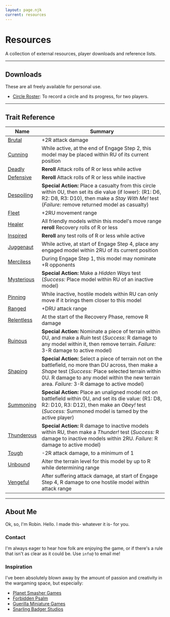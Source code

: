 ```yaml
---
layout: page.njk
current: resources
---
```

# Resources
A collection of external resources, player downloads and reference lists.

<hr id="downloads" />

## Downloads
These are all freely available for personal use.

- <a href="/resources/circle-roster.pdf" target="_blank">Circle Roster</a>: To record a circle and its progress, for two players.

<hr id="trait-reference" />

## Trait Reference

| Name | Summary |
| ---- | --- |
| [Brutal](/rules/traits.html#iron) | +2R attack damage |
| [Cunning](/rules/traits.html#mercury) | While active, at the end of Engage Step 2, this model may be placed within RU of its current position |
| [Deadly](/rules/traits.html#mercury) | **Reroll** Attack rolls of R or less while active |
| [Defensive](/rules/traits.html#copper) | **Reroll** Attack rolls of R or less while inactive |
| [Despoiling](/rules/traits.html#gold) | **Special Action:** Place a casualty from this circle within 0U, then set its die value (if lower): (R1: D6, R2: D8, R3: D10), then make a *Stay With Me!* test (*Failure:* remove returned model as casualty) |
| [Fleet](/rules/traits.html#mercury) | +2RU movement range |
| [Healer](/rules/traits.html#copper) | All friendly models within this model's move range **reroll** Recovery rolls of R or less |
| [Inspired](/rules/traits.html#copper) | **Reroll** any test rolls of R or less while active |
| [Juggenaut](/rules/traits.html#iron) | While active, at start of Engage Step 4, place any engaged model within 2RU of its current position |
| [Merciless](/rules/traits.html#mercury) | During Engage Step 1, this model may nominate +R opponents |
| [Mysterious](/rules/traits.html#copper) | **Special Action:** Make a _Hidden Ways_ test (_Success:_ Place model within RU of an inactive model) |
| [Pinning](/rules/traits.html#iron) | While inactive, hostile models within RU can only move if it brings them closer to this model |
| [Ranged](/rules/traits.html#mercury) | +DRU attack range |
| [Relentless](/rules/traits.html#iron) | At the start of the Recovery Phase, remove R damage |
| [Ruinous](/rules/traits.html#gold) | **Special Action:** Nominate a piece of terrain within 0U, and make a *Ruin* test (_Success:_ R damage to any model within it, then remove terrain. _Failure:_ 3-R damage to active model) |
| [Shaping](/rules/traits.html#gold) | **Special Action:** Select a piece of terrain not on the battlefield, no more than DU across, then make a _Shape_ test (_Success:_ Place selected terrain within 0U. R damage to any model within the new terrain area. _Failure:_ 3-R damage to active model) |
| [Summoning](/rules/traits.html#gold) | **Special Action:** Place an unaligned model not on battlefield within 0U, and set its die value: (R1: D8, R2: D10, R3: D12), then make an _Obey!_ test (_Success:_ Summoned model is tamed by the active player) |
| [Thunderous](/rules/traits.html#gold) | **Special Action:** R damage to inactive models within RU, then make a *Thunder!* test (_Success:_ R damage to inactive models within 2RU. _Failure:_ R damage to active model) |
| [Tough](/rules/traits.html#iron) | -2R attack damage, to a minimum of 1 |
| [Unbound](/rules/advanced.html#terrain-levels) | Alter the terrain level for this model by up to R while determining range |
| [Vengeful](/rules/traits.html#copper) | After suffering attack damage, at start of Engage Step 4, R damage to one hostile model within attack range |

<hr id="about-me" />

## About Me
Ok, so, I'm Robin. Hello. I made this- whatever it is- for you.

### Contact
I'm always eager to hear how folk are enjoying the game, or if there's a rule that isn't as clear as it could be. Use `info@` to email me!

### Inspiration
I've been absolutely blown away by the amount of passion and creativity in the wargaming space, but especially:
- <a href="http://planetsmashergames.com/" target="_blank">Planet Smasher Games</a>
- <a href="https://www.forbiddenpsalm.com" target="_blank">Forbidden Psalm</a>
- <a href="https://www.youtube.com/@GuerrillaMiniatureGames" target="_blank">Guerilla Miniature Games</a>
- <a href="https://www.snarlingbadger.com/" target="_blank">Snarling Badger Studios</a>
